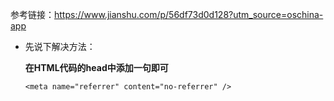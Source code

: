 参考链接：https://www.jianshu.com/p/56df73d0d128?utm_source=oschina-app

- 先说下解决方法：

   **在HTML代码的head中添加一句即可**

  `<meta name="referrer" content="no-referrer" />`